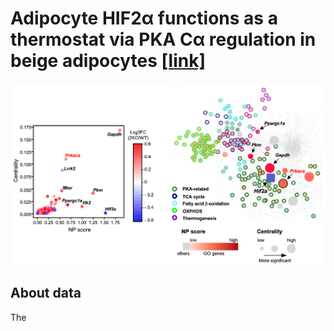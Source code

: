 # Adipocyte HIF2α functions as a thermostat via PKA Cα regulation in beige adipocytes [[link]](https://www.nature.com/articles/s41467-022-30925-0)
<p align="center">
  <img src="sample_plot.png"/>
</p>


## About data
The 
